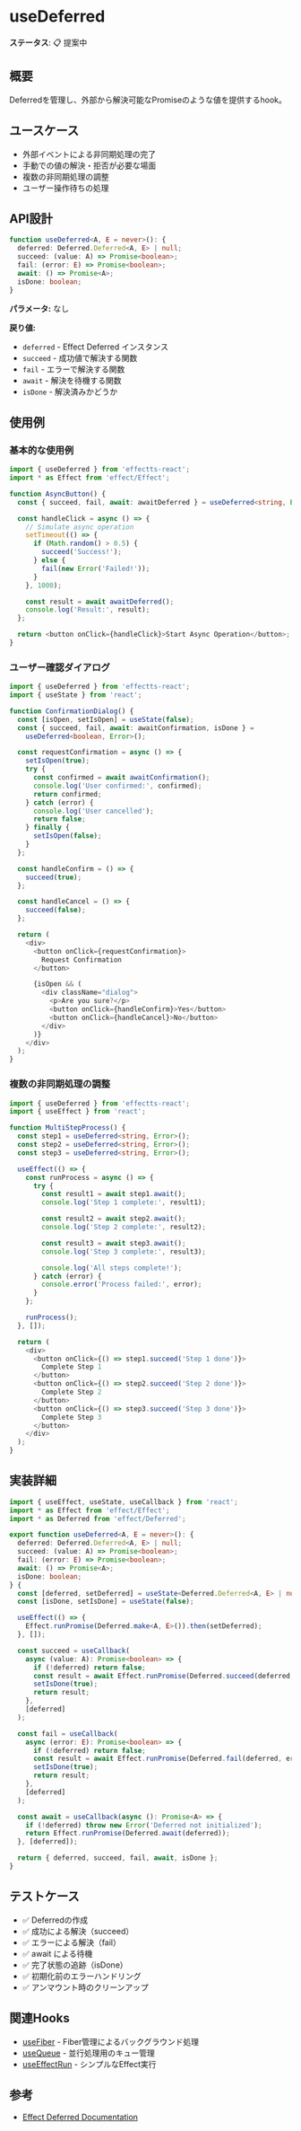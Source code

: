 # useDeferred

**ステータス**: 📋 提案中

## 概要
Deferredを管理し、外部から解決可能なPromiseのような値を提供するhook。

## ユースケース
- 外部イベントによる非同期処理の完了
- 手動での値の解決・拒否が必要な場面
- 複数の非同期処理の調整
- ユーザー操作待ちの処理

## API設計

```typescript
function useDeferred<A, E = never>(): {
  deferred: Deferred.Deferred<A, E> | null;
  succeed: (value: A) => Promise<boolean>;
  fail: (error: E) => Promise<boolean>;
  await: () => Promise<A>;
  isDone: boolean;
}
```

**パラメータ:**
なし

**戻り値:**
- `deferred` - Effect Deferred インスタンス
- `succeed` - 成功値で解決する関数
- `fail` - エラーで解決する関数
- `await` - 解決を待機する関数
- `isDone` - 解決済みかどうか

## 使用例

### 基本的な使用例

```typescript
import { useDeferred } from 'effectts-react';
import * as Effect from 'effect/Effect';

function AsyncButton() {
  const { succeed, fail, await: awaitDeferred } = useDeferred<string, Error>();

  const handleClick = async () => {
    // Simulate async operation
    setTimeout(() => {
      if (Math.random() > 0.5) {
        succeed('Success!');
      } else {
        fail(new Error('Failed!'));
      }
    }, 1000);

    const result = await awaitDeferred();
    console.log('Result:', result);
  };

  return <button onClick={handleClick}>Start Async Operation</button>;
}
```

### ユーザー確認ダイアログ

```typescript
import { useDeferred } from 'effectts-react';
import { useState } from 'react';

function ConfirmationDialog() {
  const [isOpen, setIsOpen] = useState(false);
  const { succeed, fail, await: awaitConfirmation, isDone } =
    useDeferred<boolean, Error>();

  const requestConfirmation = async () => {
    setIsOpen(true);
    try {
      const confirmed = await awaitConfirmation();
      console.log('User confirmed:', confirmed);
      return confirmed;
    } catch (error) {
      console.log('User cancelled');
      return false;
    } finally {
      setIsOpen(false);
    }
  };

  const handleConfirm = () => {
    succeed(true);
  };

  const handleCancel = () => {
    succeed(false);
  };

  return (
    <div>
      <button onClick={requestConfirmation}>
        Request Confirmation
      </button>

      {isOpen && (
        <div className="dialog">
          <p>Are you sure?</p>
          <button onClick={handleConfirm}>Yes</button>
          <button onClick={handleCancel}>No</button>
        </div>
      )}
    </div>
  );
}
```

### 複数の非同期処理の調整

```typescript
import { useDeferred } from 'effectts-react';
import { useEffect } from 'react';

function MultiStepProcess() {
  const step1 = useDeferred<string, Error>();
  const step2 = useDeferred<string, Error>();
  const step3 = useDeferred<string, Error>();

  useEffect(() => {
    const runProcess = async () => {
      try {
        const result1 = await step1.await();
        console.log('Step 1 complete:', result1);

        const result2 = await step2.await();
        console.log('Step 2 complete:', result2);

        const result3 = await step3.await();
        console.log('Step 3 complete:', result3);

        console.log('All steps complete!');
      } catch (error) {
        console.error('Process failed:', error);
      }
    };

    runProcess();
  }, []);

  return (
    <div>
      <button onClick={() => step1.succeed('Step 1 done')}>
        Complete Step 1
      </button>
      <button onClick={() => step2.succeed('Step 2 done')}>
        Complete Step 2
      </button>
      <button onClick={() => step3.succeed('Step 3 done')}>
        Complete Step 3
      </button>
    </div>
  );
}
```

## 実装詳細

```typescript
import { useEffect, useState, useCallback } from 'react';
import * as Effect from 'effect/Effect';
import * as Deferred from 'effect/Deferred';

export function useDeferred<A, E = never>(): {
  deferred: Deferred.Deferred<A, E> | null;
  succeed: (value: A) => Promise<boolean>;
  fail: (error: E) => Promise<boolean>;
  await: () => Promise<A>;
  isDone: boolean;
} {
  const [deferred, setDeferred] = useState<Deferred.Deferred<A, E> | null>(null);
  const [isDone, setIsDone] = useState(false);

  useEffect(() => {
    Effect.runPromise(Deferred.make<A, E>()).then(setDeferred);
  }, []);

  const succeed = useCallback(
    async (value: A): Promise<boolean> => {
      if (!deferred) return false;
      const result = await Effect.runPromise(Deferred.succeed(deferred, value));
      setIsDone(true);
      return result;
    },
    [deferred]
  );

  const fail = useCallback(
    async (error: E): Promise<boolean> => {
      if (!deferred) return false;
      const result = await Effect.runPromise(Deferred.fail(deferred, error));
      setIsDone(true);
      return result;
    },
    [deferred]
  );

  const await = useCallback(async (): Promise<A> => {
    if (!deferred) throw new Error('Deferred not initialized');
    return Effect.runPromise(Deferred.await(deferred));
  }, [deferred]);

  return { deferred, succeed, fail, await, isDone };
}
```

## テストケース
- ✅ Deferredの作成
- ✅ 成功による解決（succeed）
- ✅ エラーによる解決（fail）
- ✅ await による待機
- ✅ 完了状態の追跡（isDone）
- ✅ 初期化前のエラーハンドリング
- ✅ アンマウント時のクリーンアップ

## 関連Hooks
- [useFiber](./useFiber.md) - Fiber管理によるバックグラウンド処理
- [useQueue](./useQueue.md) - 並行処理用のキュー管理
- [useEffectRun](./useEffectRun.md) - シンプルなEffect実行

## 参考
- [Effect Deferred Documentation](https://effect.website/docs/concurrency/deferred)
